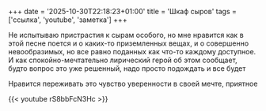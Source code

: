 +++
date = '2025-10-30T22:18:23+01:00'
title = 'Шкаф сыров'
tags = ['ссылка', 'youtube', 'заметка']
+++

Не испытываю пристрастия к сырам особого, но мне нравится как в этой песне поется и о каких-то приземленных вещах, и о совершенно невообразимых, но все равно поданных как что-то каждому доступное. И как спокойно-мечтательно лирический герой об этом сообщает, будто вопрос это уже решенный, надо просто подождать и все будет

Нравится переживать это чувство уверенности в своей мечте, приятное

{{< youtube rS8bbFcN3Hc >}}
